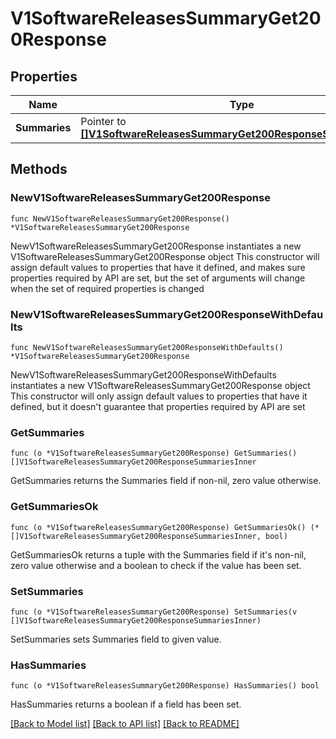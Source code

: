 # V1SoftwareReleasesSummaryGet200Response

## Properties

Name | Type | Description | Notes
------------ | ------------- | ------------- | -------------
**Summaries** | Pointer to [**[]V1SoftwareReleasesSummaryGet200ResponseSummariesInner**](V1SoftwareReleasesSummaryGet200ResponseSummariesInner.md) |  | [optional] 

## Methods

### NewV1SoftwareReleasesSummaryGet200Response

`func NewV1SoftwareReleasesSummaryGet200Response() *V1SoftwareReleasesSummaryGet200Response`

NewV1SoftwareReleasesSummaryGet200Response instantiates a new V1SoftwareReleasesSummaryGet200Response object
This constructor will assign default values to properties that have it defined,
and makes sure properties required by API are set, but the set of arguments
will change when the set of required properties is changed

### NewV1SoftwareReleasesSummaryGet200ResponseWithDefaults

`func NewV1SoftwareReleasesSummaryGet200ResponseWithDefaults() *V1SoftwareReleasesSummaryGet200Response`

NewV1SoftwareReleasesSummaryGet200ResponseWithDefaults instantiates a new V1SoftwareReleasesSummaryGet200Response object
This constructor will only assign default values to properties that have it defined,
but it doesn't guarantee that properties required by API are set

### GetSummaries

`func (o *V1SoftwareReleasesSummaryGet200Response) GetSummaries() []V1SoftwareReleasesSummaryGet200ResponseSummariesInner`

GetSummaries returns the Summaries field if non-nil, zero value otherwise.

### GetSummariesOk

`func (o *V1SoftwareReleasesSummaryGet200Response) GetSummariesOk() (*[]V1SoftwareReleasesSummaryGet200ResponseSummariesInner, bool)`

GetSummariesOk returns a tuple with the Summaries field if it's non-nil, zero value otherwise
and a boolean to check if the value has been set.

### SetSummaries

`func (o *V1SoftwareReleasesSummaryGet200Response) SetSummaries(v []V1SoftwareReleasesSummaryGet200ResponseSummariesInner)`

SetSummaries sets Summaries field to given value.

### HasSummaries

`func (o *V1SoftwareReleasesSummaryGet200Response) HasSummaries() bool`

HasSummaries returns a boolean if a field has been set.


[[Back to Model list]](../README.md#documentation-for-models) [[Back to API list]](../README.md#documentation-for-api-endpoints) [[Back to README]](../README.md)


